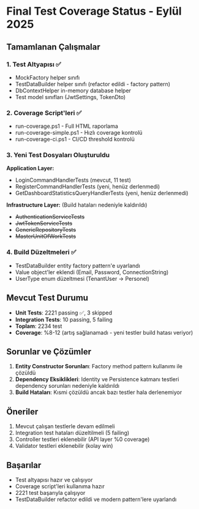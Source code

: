 # Final Test Coverage Status - Eylül 2025

## Tamamlanan Çalışmalar

### 1. Test Altyapısı ✅
- MockFactory helper sınıfı
- TestDataBuilder helper sınıfı (refactor edildi - factory pattern)
- DbContextHelper in-memory database helper
- Test model sınıfları (JwtSettings, TokenDto)

### 2. Coverage Script'leri ✅
- run-coverage.ps1 - Full HTML raporlama
- run-coverage-simple.ps1 - Hızlı coverage kontrolü  
- run-coverage-ci.ps1 - CI/CD threshold kontrolü

### 3. Yeni Test Dosyaları Oluşturuldu
**Application Layer:**
- LoginCommandHandlerTests (mevcut, 11 test)
- RegisterCommandHandlerTests (yeni, henüz derlenmedi)
- GetDashboardStatisticsQueryHandlerTests (yeni, henüz derlenmedi)

**Infrastructure Layer:** (Build hataları nedeniyle kaldırıldı)
- ~~AuthenticationServiceTests~~
- ~~JwtTokenServiceTests~~
- ~~GenericRepositoryTests~~ 
- ~~MasterUnitOfWorkTests~~

### 4. Build Düzeltmeleri ✅
- TestDataBuilder entity factory pattern'e uyarlandı
- Value object'ler eklendi (Email, Password, ConnectionString)
- UserType enum düzeltmesi (TenantUser → Personel)

## Mevcut Test Durumu
- **Unit Tests**: 2221 passing ✅, 3 skipped
- **Integration Tests**: 10 passing, 5 failing
- **Toplam**: 2234 test
- **Coverage**: %8-12 (artış sağlanamadı - yeni testler build hatası veriyor)

## Sorunlar ve Çözümler
1. **Entity Constructor Sorunları**: Factory method pattern kullanımı ile çözüldü
2. **Dependency Eksiklikleri**: Identity ve Persistence katmanı testleri dependency sorunları nedeniyle kaldırıldı
3. **Build Hataları**: Kısmi çözüldü ancak bazı testler hala derlenemiyor

## Öneriler
1. Mevcut çalışan testlerle devam edilmeli
2. Integration test hataları düzeltilmeli (5 failing)
3. Controller testleri eklenebilir (API layer %0 coverage)
4. Validator testleri eklenebilir (kolay win)

## Başarılar
- Test altyapısı hazır ve çalışıyor
- Coverage script'leri kullanıma hazır
- 2221 test başarıyla çalışıyor
- TestDataBuilder refactor edildi ve modern pattern'lere uyarlandı